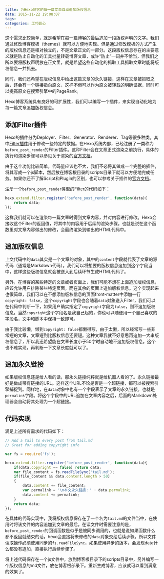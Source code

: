 ```yaml
---
title: 为Hexo博客的每一篇文章自动追加版权信息
date: 2015-11-22 19:08:07
tags:
categories: 工巧匠心
---
```


这个需求比较简单，就是希望在每一篇博客的最后追加一段版权声明的文字。我们通过修改博客模板（themes）就可以方便地实现。但是通过修改模板的方式产生的版权信息还是相对独立的，不是文章正文的一部分。这段版权信息存在的主要意义就是防止自动化的工具批量转载博客文章，或许“防止”一词并不恰当，但我们之所以要将版权声明放在正文里，就是希望这些自动化的抓取工具抓取文章时能将版权信息一并抓去。

同时，我们还希望在版权信息中给出这篇文章的永久链接，这样在文章被抓取之后，还会有一个链接指向原文，这样不但可以作为原文被转载的明确证据，同时可以提高原文在搜索引擎中的PageRank。

Hexo博客系统具有良好的可扩展性，我们可以编写一个插件，来实现自动化地为每一篇文章追加版权信息。

<!--more-->

## 添加Filter插件

Hexo的插件分为Deployer、Filter、Generator、Renderer、Tag等很多种类。其中[Filter插件](https://hexo.io/api/filter.html)用于修改一些特定的数据。在Hexo系统内部，已经注册了一类称为`before_post_render`的Filter插件。这种Filter会在文章正式渲染之前执行，具体的执行和渲染步骤可以参见关于渲染的[官方文档](https://hexo.io/api/posts.html#Render)。

由于这个功能比较简单，代码量应该也不大，我们不必将其做成一个完整的插件，将其写成一个js脚本，然后放在博客根目录的scripts目录下就可以方便地完成任务。如果你还不了解Script和Plugin的区别，也可以参考关于插件的[官方文档](https://hexo.io/docs/plugins.html)。

注册一个`before_post_render`类型的Filter的代码如下：

```js
hexo.extend.filter.register('before_post_render', function(data){
    return data;
});
```

这样我们就可以在渲染每一篇文章时得到文章内容，并对内容进行修改。Hexo会接收这个Filter的返回值，将其中的内容用于后续的渲染步骤。也就是说在这个函数里对文章内容做出的修改，会最终渲染到输出的HTML代码中。

## 追加版权信息

上文代码中的`data`其实是一个文章的对象，其中的`content`字段就代表了文章的源代码（通常是Markdown代码）。我们可以将想要的版权信息追加到这个字段当中，这样这些版权信息就会被送入到后续环节生成HTML代码了。

另外，在博客的某些特定的文章或者页面上，我们可能不想在上面追加版权信息，应该允许用户排除某些特定页面，而在其余的页面上追加版权信息。这个实现起来也很简单，我们可以在不想添加版权信息的页面front-matter中添加一行`copyright: false`，这个`copyright`字段也会随着`data`对象送入Filter，我们可以在代码中判断一下，如果用户确实指定了`copyright`字段为`false`，则不追加版权信息。当然`copyright`这个字段名是我自己起的，你也可以随便用一个自己喜欢的字段名，文中和脚本中保持一致即可。

由于我比较懒，懒到`copyright: false`都懒得写，由于太懒，所以经常写一些非常短的文章，文章短到比版权信息还要短。这种文章我就不好意思再追加一大串版权信息了，所以我还希望能在文章长度小于50字时自动地不追加版权信息。这个也不难实现，再判断一下文章长度就可以了。

## 追加永久链接

如果版权信息还是给人看的话，那永久链接纯粹就是给机器人看的了。永久链接最好是做成带有链接的URL。这样这个URL不论是否是一个超链接，都可以被搜索引擎捕捉到。同样地，在`data`对象中也有一个字段表示了文章的永久链接，也就是`permalink`字段。将这个字段中的URL追加在文章内容之后，后面的Markdown处理器会自动将其处理为一个超链接。

## 代码实现

满足上述所有需求的代码如下：

```js
// Add a tail to every post from tail.md
// Great for adding copyright info

var fs = require('fs');

hexo.extend.filter.register('before_post_render', function(data){
    if(data.copyright == false) return data;
    var file_content = fs.readFileSync('tail.md');
    if(file_content && data.content.length > 50) 
    {
        data.content += file_content;
        var permalink = '\n本文永久链接：' + data.permalink;
        data.content += permalink;
    }
    return data;
});
```

在具体的代码实现中，我将版权信息保存在了一个名为`tail.md`的文件当中，在使用时将该文件的内容追加到文章的最后。在读文件时需要注意的是，`before_post_render`的回调函数是似乎是被同步调用的，也就是说如果函数什么都不返回就结束的话，hexo会直接将未修改的`data`对象交给后续步骤。所以文件读取操作必须使用同步的`fs.readFileSync`，如果使用异步的版本，会发现data什么都没有追加，直接执行后续步骤了。

将上述代码保存在一个js文件中，放到博客根目录下的scripts目录中，另外编写一个版权信息的md文件，放在博客根部录下。重新生成博客，应该就可以看到满意的效果了。

